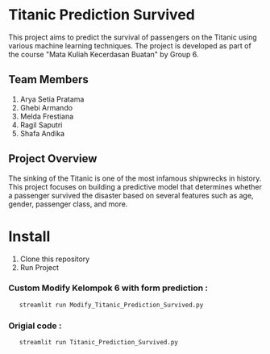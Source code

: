 # Titanic Prediction Survived

This project aims to predict the survival of passengers on the Titanic using various machine learning techniques. The project is developed as part of the course "Mata Kuliah Kecerdasan Buatan" by Group 6.

## Team Members

1. Arya Setia Pratama
2. Ghebi Armando
3. Melda Frestiana
4. Ragil Saputri
5. Shafa Andika

## Project Overview

The sinking of the Titanic is one of the most infamous shipwrecks in history. This project focuses on building a predictive model that determines whether a passenger survived the disaster based on several features such as age, gender, passenger class, and more.

# Install

1. Clone this repository
2. Run Project

### Custom Modify Kelompok 6 with form prediction :
 ```sh
    streamlit run Modify_Titanic_Prediction_Survived.py
```

### Origial code : 
 ```sh
    streamlit run Titanic_Prediction_Survived.py
```


